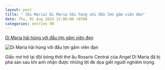```yaml
---
layout: post
title: " [Di Maria] Di Maria hãi hùng với đầu lợn găm viên đạn"
date: Thu, 01 Aug 2024 12:00:00 +0700
categories: entries VN
---
```

[Di Maria hãi hùng với đầu lợn găm viên đạn](https://bongdaplus.vn/hau-truong-bong-da/di-maria-hai-hung-voi-dau-lon-gam-vien-dan-4397432408.html)

![Di Maria hãi hùng với đầu lợn găm viên đạn](https://cdn.bongdaplus.vn/Assets/Media/2024/08/01/95/d480.jpg)

Giấc mơ trở lại đội bóng thời thơ ấu Rosario Central của Angel Di Maria đã bị phá sản sau khi anh nhận được những lời đe dọa giết người nghiêm trọng.

